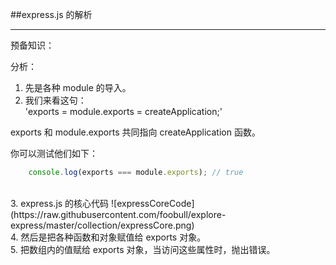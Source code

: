 ##express.js 的解析

---

预备知识：




分析：<br />  
1. 先是各种 module 的导入。<br />
2. 我们来看这句： <br />
'exports = module.exports = createApplication;'  

exports 和 module.exports 共同指向 createApplication 函数。<br />

你可以测试他们如下：
```javascript 
    console.log(exports === module.exports); // true
```

<br />
3. express.js 的核心代码
![expressCoreCode](https://raw.githubusercontent.com/foobull/explore-express/master/collection/expressCore.png)
<br />
4. 然后是把各种函数和对象赋值给 exports 对象。<br />
5. 把数组内的值赋给 exports 对象，当访问这些属性时，抛出错误。
